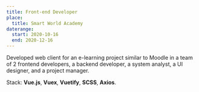 ```yaml
---
title: Front-end Developer
place:
  title: Smart World Academy
daterange:
  start: 2020-10-16
  end: 2020-12-16
---
```


Developed web client for an e-learning project similar to Moodle in a team of 2 frontend developers, a backend developer, a system analyst, a UI designer, and a project manager.

Stack: **Vue.js**, **Vuex**, **Vuetify**, **SCSS**, **Axios**.